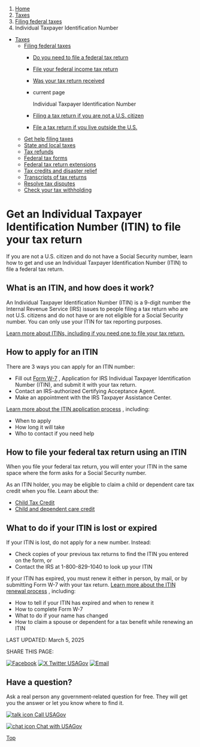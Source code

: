 1. [Home](/)
2. [Taxes](/taxes)
3. [Filing federal taxes](/file-federal-taxes)
4. Individual Taxpayer Identification Number

* [Taxes](/taxes)
  + [Filing federal taxes](/file-federal-taxes)
    - [Do you need to file a federal tax return](/who-needs-to-file-taxes)
    - [File your federal income tax return](/file-taxes)
    - [Was your tax return received](/was-tax-return-received)
    - current page

      Individual Taxpayer Identification Number
    - [Filing a tax return if you are not a U.S. citizen](/file-taxes-not-citizen)
    - [File a tax return if you live outside the U.S.](/file-taxes-outside-us)
  + [Get help filing taxes](/help-with-taxes)
  + [State and local taxes](/state-taxes)
  + [Tax refunds](/tax-refunds)
  + [Federal tax forms](/get-tax-forms)
  + [Federal tax return extensions](/federal-tax-extensions)
  + [Tax credits and disaster relief](/child-disaster-tax)
  + [Transcripts of tax returns](/tax-return-transcripts)
  + [Resolve tax disputes](/resolve-tax-disputes)
  + [Check your tax withholding](/check-tax-withholding)

Get an Individual Taxpayer Identification Number (ITIN) to file your tax return
===============================================================================

If you are not a U.S. citizen and do not have a Social Security number, learn how to get and use an Individual Taxpayer Identification Number (ITIN) to file a federal tax return.

**What is an ITIN, and how does it work?**
------------------------------------------

An Individual Taxpayer Identification Number (ITIN) is a 9-digit number the Internal Revenue Service (IRS) issues to people filing a tax return who are not U.S. citizens and do not have or are not eligible for a Social Security number. You can only use your ITIN for tax reporting purposes.

[Learn more about ITINs, including if you need one to file your tax return.](https://www.irs.gov/individuals/individual-taxpayer-identification-number)

**How to apply for an ITIN**
----------------------------

There are 3 ways you can apply for an ITIN number:

* Fill out
  [Form W-7](https://www.irs.gov/forms-pubs/about-form-w-7)
  , Application for IRS Individual Taxpayer Identification Number (ITIN), and submit it with your tax return.
* Contact an IRS-authorized Certifying Acceptance Agent.
* Make an appointment with the IRS Taxpayer Assistance Center.

[Learn more about the ITIN application process](https://www.irs.gov/individuals/how-do-i-apply-for-an-itin)
, including:

* When to apply
* How long it will take
* Who to contact if you need help

**How to file your federal tax return using an ITIN**
-----------------------------------------------------

When you file your federal tax return, you will enter your ITIN in the same space where the form asks for a Social Security number.

As an ITIN holder, you may be eligible to claim a child or dependent care tax credit when you file. Learn about the:

* [Child Tax Credit](/child-tax-credit)
* [Child and dependent care credit](/child-dependent-care-credit)

**What to do if your ITIN is lost or expired**
----------------------------------------------

If your ITIN is lost, do not apply for a new number. Instead:

* Check copies of your previous tax returns to find the ITIN you entered on the form, or
* Contact the IRS at 1-800-829-1040 to look up your ITIN

If your ITIN has expired, you must renew it either in person, by mail, or by submitting Form W-7 with your tax return.
[Learn more about the ITIN renewal process](https://www.irs.gov/tin/itin/how-to-renew-an-itin)
, including:

* How to tell if your ITIN has expired and when to renew it
* How to complete Form W-7
* What to do if your name has changed
* How to claim a spouse or dependent for a tax benefit while renewing an ITIN

LAST UPDATED:
March 5, 2025

SHARE THIS PAGE:

[![Facebook](/themes/custom/usagov/images/social-media-icons/Facebook_Icon.svg)](https://www.facebook.com/sharer/sharer.php?u=https://www.usa.gov/itin&v=3)
[![X Twitter USAGov](/themes/custom/usagov/images/social-media-icons/X_Twitter_Icon.svg?version=2)](https://twitter.com/intent/tweet?source=webclient&text=https://www.usa.gov/itin)
[![Email](/themes/custom/usagov/images/social-media-icons/Email_Icon.svg?version=2)](mailto:?subject=https://www.usa.gov/itin)

Have a question?
----------------

Ask a real person any government-related question for free. They will get you the answer or let you know where to find it.

[![talk icon](/themes/custom/usagov/images/ICONS_talk.png)
Call USAGov](/phone)

[![chat icon](/themes/custom/usagov/images/ICONS_chat.png)
Chat with USAGov](/chat)

[Top](#main-content)